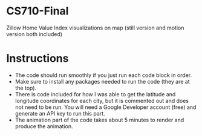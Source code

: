 # CS710-Final
Zillow Home Value Index visualizations on map (still version and motion version both included)

# Instructions
- The code should run smoothly if you just run each code block in order. 
- Make sure to install any packages needed to run the code (they are at the top). 
- There is code included for how I was able to get the latitude and longitude coordinates for each city, but it is commented out and does not need to be run. You will need a Google Developer account (free) and generate an API key to run this part.
- The animation part of the code takes about 5 minutes to render and produce the animation.
